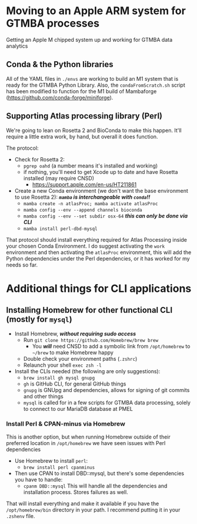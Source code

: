 # Moving to an Apple ARM system for GTMBA processes
Getting an Apple M chipped system up and working for GTMBA data analytics

## Conda & the Python libraries
All of the YAML files in `./envs` are working to build an M1 system that is ready for the GTMBA Python Library. Also, the `condaFromScratch.sh` script has been modified to function for the M1 build of Mambaforge (https://github.com/conda-forge/miniforge).

## Supporting Atlas processing library (Perl)
We're going to lean on Rosetta 2 and BioConda to make this happen. It'll require a little extra work, by hand, but overall it does function.

The protocol:
- Check for Rosetta 2:
    - `pgrep oahd` (a number means it's installed and working)
    - if nothing, you'll need to get Xcode up to date and have Rosetta installed (may require CNSD)
        - https://support.apple.com/en-us/HT211861
- Create a new Conda environment (we don't want the base environment to use Rosetta 2): ***`mamba` is interchangeable with `conda`!!***
    - `mamba create -n atlasProc; mamba activate atlasProc`
    - `mamba config --env --append channels bioconda`
    - `mamba config --env --set subdir osx-64` ***this can only be done via CLI***
    - `mamba install perl-dbd-mysql`

That protocol should install everything required for Atlas Processing inside your chosen Conda Environment. I do suggest activating the `work` environment and then activating the `atlasProc` environment, this will add the Python dependencies under the Perl dependencies, or it has worked for my needs so far.

# Additional things for CLI applications

## Installing Homebrew for other functional CLI (mostly for `mysql`)
- Install Homebrew, ***without requiring sudo access***
    - Run `git clone https://github.com/Homebrew/brew brew`
        - You ***will*** need CNSD to add a symbolic link from `/opt/homebrew` to `~/brew` to make Homebrew happy
    - Double check your environment paths (`.zshrc`)
    - Relaunch your shell `exec zsh -l`
- Install the CLIs needed (the following are only suggestions):
    - `brew install gh mysql gnupg`
    - `gh` is GitHub CLI, for general GitHub things
    - `gnupg` is GNUpg and dependencies, allows for signing of git commits and other things
    - `mysql` is called for in a few scripts for GTMBA data processing, solely to connect to our MariaDB database at PMEL

### Install Perl & CPAN-minus via Homebrew
This is another option, but when running Homebrew outside of their preferred location in `/opt/homebrew` we have seen issues with Perl dependencies

- Use Homebrew to install `perl`:
    - `brew install perl cpanminus`
- Then use CPAN to install DBD::mysql, but there's some dependencies you have to handle:
    - `cpanm DBD::mysql` This will handle all the dependencies and installation process. Stores failures as well.

That will install everything and make it available if you have the `/opt/homebrew/bin` directory in your path. I recommend putting it in your `.zshenv` file.
